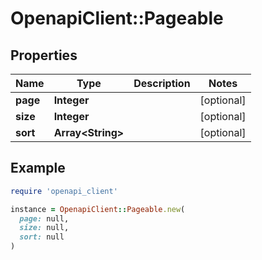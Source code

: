 # OpenapiClient::Pageable

## Properties

| Name | Type | Description | Notes |
| ---- | ---- | ----------- | ----- |
| **page** | **Integer** |  | [optional] |
| **size** | **Integer** |  | [optional] |
| **sort** | **Array&lt;String&gt;** |  | [optional] |

## Example

```ruby
require 'openapi_client'

instance = OpenapiClient::Pageable.new(
  page: null,
  size: null,
  sort: null
)
```


